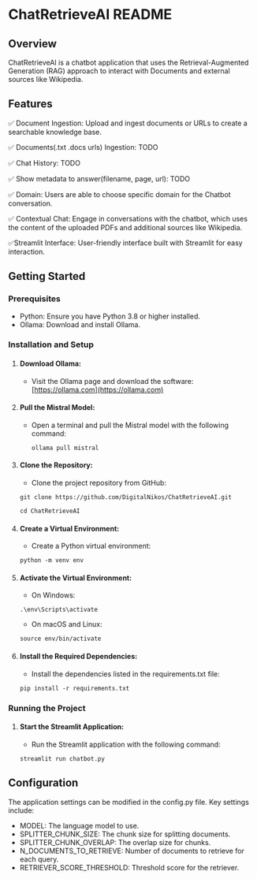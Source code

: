 # ChatRetrieveAI README

## Overview

ChatRetrieveAI is a chatbot application that uses the Retrieval-Augmented Generation (RAG) approach to interact with Documents and external sources like Wikipedia.

## Features

✅ Document Ingestion: Upload and ingest documents or URLs to create a searchable knowledge base.

✅ Documents(.txt .docs urls) Ingestion: TODO

✅ Chat History: TODO

✅ Show metadata to answer(filename, page, url): TODO

✅ Domain: Users are able to choose specific domain for the Chatbot conversation.

✅ Contextual Chat: Engage in conversations with the chatbot, which uses the content of the uploaded PDFs and additional sources like Wikipedia.

✅Streamlit Interface: User-friendly interface built with Streamlit for easy interaction.

## Getting Started

### Prerequisites

- Python: Ensure you have Python 3.8 or higher installed.
- Ollama: Download and install Ollama.

### Installation and Setup

1. #### Download Ollama:
   - Visit the Ollama page and download the software:
     [https://ollama.com](https://ollama.com)
2. #### Pull the Mistral Model:
   - Open a terminal and pull the Mistral model with the following command:
     ```
     ollama pull mistral
     ```
3. #### Clone the Repository:
   - Clone the project repository from GitHub:
   ```
   git clone https://github.com/DigitalNikos/ChatRetrieveAI.git
   ```
   ```
   cd ChatRetrieveAI
   ```
4. #### Create a Virtual Environment:
   - Create a Python virtual environment:
   ```
   python -m venv env
   ```
5. #### Activate the Virtual Environment:
   - On Windows:
   ```
   .\env\Scripts\activate
   ```
   - On macOS and Linux:
   ```
   source env/bin/activate
   ```
6. #### Install the Required Dependencies:
   - Install the dependencies listed in the requirements.txt file:
   ```
   pip install -r requirements.txt
   ```

### Running the Project

1. #### Start the Streamlit Application:
   - Run the Streamlit application with the following command:
   ```
   streamlit run chatbot.py
   ```

## Configuration

The application settings can be modified in the config.py file. Key settings include:

- MODEL: The language model to use.
- SPLITTER_CHUNK_SIZE: The chunk size for splitting documents.
- SPLITTER_CHUNK_OVERLAP: The overlap size for chunks.
- N_DOCUMENTS_TO_RETRIEVE: Number of documents to retrieve for each query.
- RETRIEVER_SCORE_THRESHOLD: Threshold score for the retriever.
